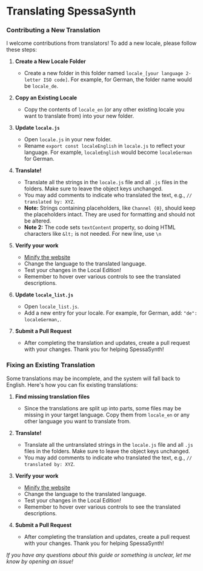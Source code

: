 # Translating SpessaSynth

### Contributing a New Translation

I welcome contributions from translators! To add a new locale, please follow these steps:

1. **Create a New Locale Folder**
    - Create a new folder in this folder named `locale_[your language 2-letter ISO code]`. For example, for German, the
      folder name would be `locale_de`.

2. **Copy an Existing Locale**
    - Copy the contents of `locale_en` (or any other existing locale you want to translate from) into your new folder.

3. **Update `locale.js`**
    - Open `locale.js` in your new folder.
    - Rename `export const localeEnglish` in `locale.js` to reflect your language. For example, `localeEnglish` would
      become `localeGerman` for German.

4. **Translate!**
    - Translate all the strings in the `locale.js` file and all `.js` files in the folders. Make sure to leave the
      object keys unchanged.
    - You may add comments to indicate who translated the text, e.g., `// translated by: XYZ`.
    - **Note:** Strings containing placeholders, like `Channel {0}`, should keep the placeholders intact. They are used for
       formatting and should not be altered.
    - **Note 2:** The code sets `textContent` property, so doing HTML characters like `&lt;`
      is not needed.
      For new line, use `\n`
   
5. **Verify your work**
    - [Minify the website](../../../../README#app)
    - Change the language to the translated language.
    - Test your changes in the Local Edition!
    - Remember to hover over various controls to see the translated descriptions.

6. **Update `locale_list.js`**
    - Open `locale_list.js`.
    - Add a new entry for your locale. For example, for German, add: `"de": localeGerman,`.

7. **Submit a Pull Request**
    - After completing the translation and updates, create a pull request with your changes. Thank you for helping
      SpessaSynth!

### Fixing an Existing Translation

Some translations may be incomplete, and the system will fall back to English.
Here's how you can fix existing translations:

1. **Find missing translation files**
    - Since the translations are split up into parts, some files may be missing in your target language.
   Copy them from `locale_en` or any other language you want to translate from.

2. **Translate!**
    - Translate all the untranslated strings in the `locale.js` file and all `.js` files in the folders.
    Make sure to leave the
      object keys unchanged.
    - You may add comments to indicate who translated the text, e.g., `// translated by: XYZ`.
   
3. **Verify your work**
    - [Minify the website](../../../../README#app)
    - Change the language to the translated language.
    - Test your changes in the Local Edition!
    - Remember to hover over various controls to see the translated descriptions.

4. **Submit a Pull Request**
    - After completing the translation and updates, create a pull request with your changes.
    Thank you for helping
      SpessaSynth!

*If you have any questions about this guide or something is unclear, let me know by opening an issue!*
